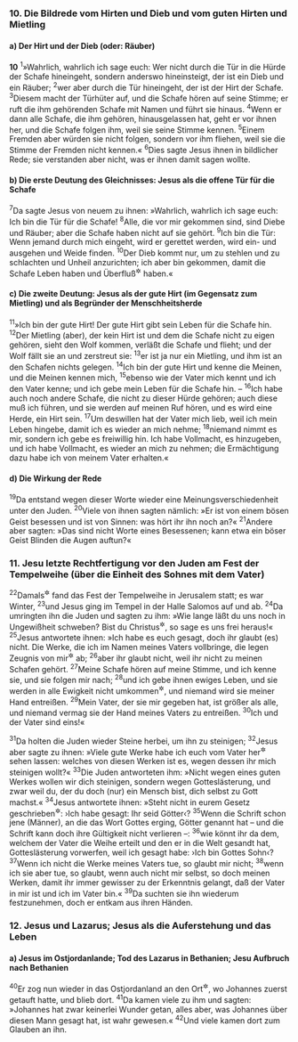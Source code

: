 ### 10. Die Bildrede vom Hirten und Dieb und vom guten Hirten und Mietling

#### a) Der Hirt und der Dieb (oder: Räuber)

__10__
<sup>1</sup>»Wahrlich, wahrlich ich sage euch: Wer nicht durch die Tür in die Hürde der Schafe hineingeht, sondern anderswo hineinsteigt, der ist ein Dieb und ein Räuber;
<sup>2</sup>wer aber durch die Tür hineingeht, der ist der Hirt der Schafe.
<sup>3</sup>Diesem macht der Türhüter auf, und die Schafe hören auf seine Stimme; er ruft die ihm gehörenden Schafe mit Namen und führt sie hinaus.
<sup>4</sup>Wenn er dann alle Schafe, die ihm gehören, hinausgelassen hat, geht er vor ihnen her, und die Schafe folgen ihm, weil sie seine Stimme kennen.
<sup>5</sup>Einem Fremden aber würden sie nicht folgen, sondern vor ihm fliehen, weil sie die Stimme der Fremden nicht kennen.«
<sup>6</sup>Dies sagte Jesus ihnen in bildlicher Rede; sie verstanden aber nicht, was er ihnen damit sagen wollte.

#### b) Die erste Deutung des Gleichnisses: Jesus als die offene Tür für die Schafe

<sup>7</sup>Da sagte Jesus von neuem zu ihnen: »Wahrlich, wahrlich ich sage euch: Ich bin die Tür für die Schafe!
<sup>8</sup>Alle, die vor mir gekommen sind, sind Diebe und Räuber; aber die Schafe haben nicht auf sie gehört.
<sup>9</sup>Ich bin die Tür: Wenn jemand durch mich eingeht, wird er gerettet werden, wird ein- und ausgehen und Weide finden.
<sup>10</sup>Der Dieb kommt nur, um zu stehlen und zu schlachten und Unheil anzurichten; ich aber bin gekommen, damit die Schafe Leben haben und Überfluß<sup title="oder: reiche Fülle">&#x2732;</sup> haben.«

#### c) Die zweite Deutung: Jesus als der gute Hirt (im Gegensatz zum Mietling) und als Begründer der Menschheitsherde

<sup>11</sup>»Ich bin der gute Hirt! Der gute Hirt gibt sein Leben für die Schafe hin.
<sup>12</sup>Der Mietling (aber), der kein Hirt ist und dem die Schafe nicht zu eigen gehören, sieht den Wolf kommen, verläßt die Schafe und flieht; und der Wolf fällt sie an und zerstreut sie:
<sup>13</sup>er ist ja nur ein Mietling, und ihm ist an den Schafen nichts gelegen.
<sup>14</sup>Ich bin der gute Hirt und kenne die Meinen, und die Meinen kennen mich,
<sup>15</sup>ebenso wie der Vater mich kennt und ich den Vater kenne; und ich gebe mein Leben für die Schafe hin. –
<sup>16</sup>Ich habe auch noch andere Schafe, die nicht zu dieser Hürde gehören; auch diese muß ich führen, und sie werden auf meinen Ruf hören, und es wird eine Herde, ein Hirt sein.
<sup>17</sup>Um deswillen hat der Vater mich lieb, weil ich mein Leben hingebe, damit ich es wieder an mich nehme;
<sup>18</sup>niemand nimmt es mir, sondern ich gebe es freiwillig hin. Ich habe Vollmacht, es hinzugeben, und ich habe Vollmacht, es wieder an mich zu nehmen; die Ermächtigung dazu habe ich von meinem Vater erhalten.«

#### d) Die Wirkung der Rede

<sup>19</sup>Da entstand wegen dieser Worte wieder eine Meinungsverschiedenheit unter den Juden.
<sup>20</sup>Viele von ihnen sagten nämlich: »Er ist von einem bösen Geist besessen und ist von Sinnen: was hört ihr ihn noch an?«
<sup>21</sup>Andere aber sagten: »Das sind nicht Worte eines Besessenen; kann etwa ein böser Geist Blinden die Augen auftun?«

### 11. Jesu letzte Rechtfertigung vor den Juden am Fest der Tempelweihe (über die Einheit des Sohnes mit dem Vater)

<sup>22</sup>Damals<sup title="oder: danach">&#x2732;</sup> fand das Fest der Tempelweihe in Jerusalem statt; es war Winter,
<sup>23</sup>und Jesus ging im Tempel in der Halle Salomos auf und ab.
<sup>24</sup>Da umringten ihn die Juden und sagten zu ihm: »Wie lange läßt du uns noch in Ungewißheit schweben? Bist du Christus<sup title="oder: der Messias">&#x2732;</sup>, so sage es uns frei heraus!«
<sup>25</sup>Jesus antwortete ihnen: »Ich habe es euch gesagt, doch ihr glaubt (es) nicht. Die Werke, die ich im Namen meines Vaters vollbringe, die legen Zeugnis von mir<sup title="oder: für mich">&#x2732;</sup> ab;
<sup>26</sup>aber ihr glaubt nicht, weil ihr nicht zu meinen Schafen gehört.
<sup>27</sup>Meine Schafe hören auf meine Stimme, und ich kenne sie, und sie folgen mir nach;
<sup>28</sup>und ich gebe ihnen ewiges Leben, und sie werden in alle Ewigkeit nicht umkommen<sup title="oder: verlorengehen">&#x2732;</sup>, und niemand wird sie meiner Hand entreißen.
<sup>29</sup>Mein Vater, der sie mir gegeben hat, ist größer als alle, und niemand vermag sie der Hand meines Vaters zu entreißen.
<sup>30</sup>Ich und der Vater sind eins!«

<sup>31</sup>Da holten die Juden wieder Steine herbei, um ihn zu steinigen;
<sup>32</sup>Jesus aber sagte zu ihnen: »Viele gute Werke habe ich euch vom Vater her<sup title="d.h. aus oder: in der Macht meines Vaters">&#x2732;</sup> sehen lassen: welches von diesen Werken ist es, wegen dessen ihr mich steinigen wollt?«
<sup>33</sup>Die Juden antworteten ihm: »Nicht wegen eines guten Werkes wollen wir dich steinigen, sondern wegen Gotteslästerung, und zwar weil du, der du doch (nur) ein Mensch bist, dich selbst zu Gott machst.«
<sup>34</sup>Jesus antwortete ihnen: »Steht nicht in eurem Gesetz geschrieben<sup title="Ps 82,6">&#x2732;</sup>: ›Ich habe gesagt: Ihr seid Götter‹?
<sup>35</sup>Wenn die Schrift schon jene (Männer), an die das Wort Gottes erging, Götter genannt hat – und die Schrift kann doch ihre Gültigkeit nicht verlieren –:
<sup>36</sup>wie könnt ihr da dem, welchem der Vater die Weihe erteilt und den er in die Welt gesandt hat, Gotteslästerung vorwerfen, weil ich gesagt habe: ›Ich bin Gottes Sohn‹?
<sup>37</sup>Wenn ich nicht die Werke meines Vaters tue, so glaubt mir nicht;
<sup>38</sup>wenn ich sie aber tue, so glaubt, wenn auch nicht mir selbst, so doch meinen Werken, damit ihr immer gewisser zu der Erkenntnis gelangt, daß der Vater in mir ist und ich im Vater bin.«
<sup>39</sup>Da suchten sie ihn wiederum festzunehmen, doch er entkam aus ihren Händen.

### 12. Jesus und Lazarus; Jesus als die Auferstehung und das Leben

#### a) Jesus im Ostjordanlande; Tod des Lazarus in Bethanien; Jesu Aufbruch nach Bethanien

<sup>40</sup>Er zog nun wieder in das Ostjordanland an den Ort<sup title="oder: in die Gegend">&#x2732;</sup>, wo Johannes zuerst getauft hatte, und blieb dort.
<sup>41</sup>Da kamen viele zu ihm und sagten: »Johannes hat zwar keinerlei Wunder getan, alles aber, was Johannes über diesen Mann gesagt hat, ist wahr gewesen.«
<sup>42</sup>Und viele kamen dort zum Glauben an ihn.